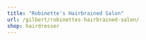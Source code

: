 ```yaml
---
title: "Robinette's Hairbrained Salon"
url: /gilbert/robinettes-hairbrained-salon/
shop: hairdresser
---
```

